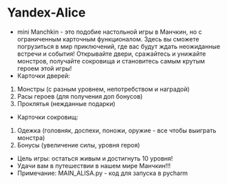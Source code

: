 # Yandex-Alice
* mini Manchkin - это подобие настольной игры в Манчкин, но с ограниченным карточным функционалом. Здесь вы сможете погрузиться в мир приключений, где вас будут ждать неожиданные встречи и события! Открывайте двери, сражайтесь и унижайте монстров, получайте сокровища и становитесь самым крутым героем этой игры! 
* Карточки дверей: 
1) Монстры (с разным уровнем, непотребством и наградой)
2) Расы героев (для получения доп бонусов)
3) Проклятья (нежданные подарки) 
* Карточки сокровищ:
1) Одежка (головняк, доспехи, поножи, оружие - все чтобы выиграть монстра)
2) Бонусы (увеличение силы, уровня героя)
* Цель игры: остаться живым и достигнуть 10 уровня!
* Удачи вам в путешествии в нашем мире Манчкин!!!
* Примечание: MAIN_ALISA.py - код для запуска в pycharm
